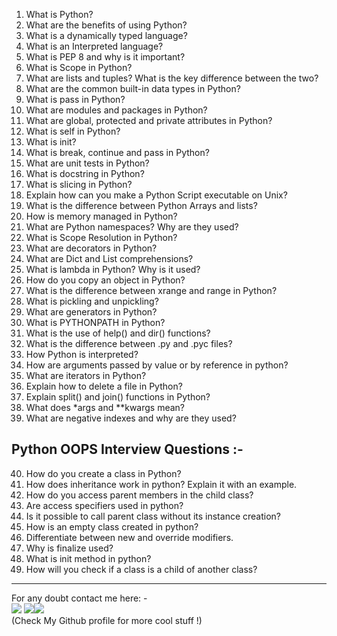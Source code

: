 1.  What is Python? <br>
2.  What are the benefits of using Python? <br>
3.  What is a dynamically typed language? <br>
4.  What is an Interpreted language? <br>
5.  What is PEP 8 and why is it important? <br>
6.  What is Scope in Python? <br>
7.  What are lists and tuples? What is the key difference between the two? <br>
8.  What are the common built-in data types in Python? <br>
9.  What is pass in Python? <br>
10.  What are modules and packages in Python? <br>
11.  What are global, protected and private attributes in Python? <br>
12.  What is self in Python? <br>
13.  What is init? <br>
14.  What is break, continue and pass in Python? <br>
15.  What are unit tests in Python? <br>
16.  What is docstring in Python? <br>
17.  What is slicing in Python? <br>
18.  Explain how can you make a Python Script executable on Unix? <br>
19.  What is the difference between Python Arrays and lists?<br>
20.  How is memory managed in Python? <br>
21.  What are Python namespaces? Why are they used? <br>
22.  What is Scope Resolution in Python? <br>
23.  What are decorators in Python? <br>
24.  What are Dict and List comprehensions? <br>
25.  What is lambda in Python? Why is it used? <br>
26.  How do you copy an object in Python? <br>
27.  What is the difference between xrange and range in Python? <br>
28.  What is pickling and unpickling? <br>
29.  What are generators in Python? <br>
30.  What is PYTHONPATH in Python? <br>
31.  What is the use of help() and dir() functions? <br>
32.  What is the difference between .py and .pyc files? <br>
33.  How Python is interpreted? <br>
34.  How are arguments passed by value or by reference in python? <br>
35.  What are iterators in Python? <br>
36.  Explain how to delete a file in Python? <br>
37.  Explain split() and join() functions in Python? <br>
38.  What does *args and **kwargs mean? <br>
39.  What are negative indexes and why are they used?<br>


## Python OOPS Interview Questions :-
 
40.  How do you create a class in Python? <br>
41.  How does inheritance work in python? Explain it with an example. <br>
42.  How do you access parent members in the child class? <br>
43.  Are access specifiers used in python? <br>
44.  Is it possible to call parent class without its instance creation? <br>
45.  How is an empty class created in python? <br>
46.  Differentiate between new and override modifiers. <br>
47.  Why is finalize used? <br>
48.  What is init method in python? <br>
49.  How will you check if a class is a child of another class?<br>

<hr>

For any doubt contact me  here: - <br>
[<img src="https://img.icons8.com/color/50/000000/instagram-new--v2.png"/>](https://www.instagram.com/lets__code/) [<img src="https://img.icons8.com/color/48/000000/github--v3.png"/>](https://github.com/avinash201199)[<img src="https://img.icons8.com/color/48/000000/linkedin.png"/>](https://www.linkedin.com/in/avinash-singh-071b79175/)
<br>(Check My Github profile for more cool stuff !)<br>
